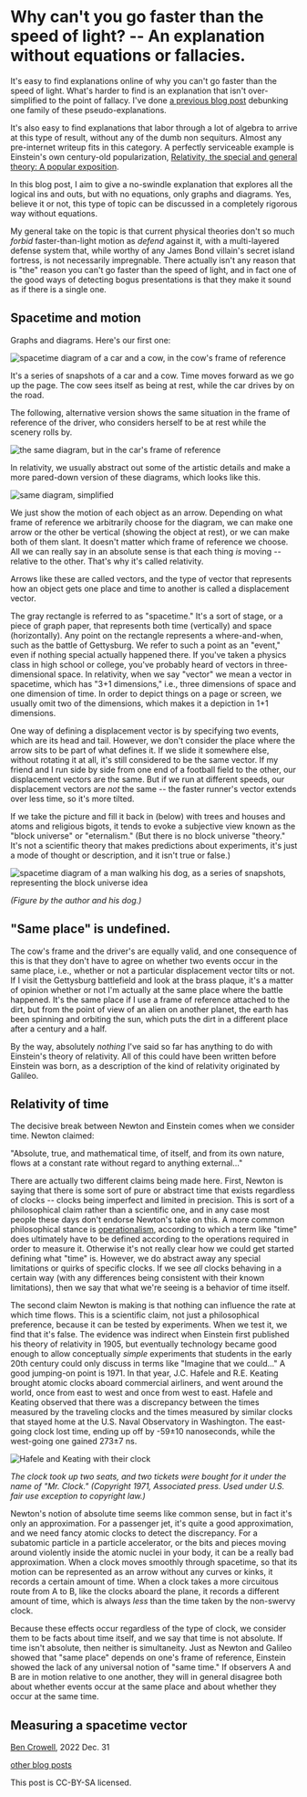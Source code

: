 Why can't you go faster than the speed of light? -- An explanation without equations or fallacies.
===================================================

It's easy to find explanations online of why you can't go faster than the speed of light. What's harder
to find is an explanation that isn't over-simplified to the point of fallacy. I've done
[a previous blog post](https://bcrowell.github.io/moving_through_spacetime_at_c/) debunking one
family of these pseudo-explanations.

It's also easy to find explanations that labor through a lot of algebra to arrive at this
type of result, without any of the dumb non sequiturs. Almost any pre-internet writeup
fits in this category. A perfectly serviceable example is Einstein's own century-old popularization,
[Relativity, the special and general theory: A popular exposition](https://www.gutenberg.org/ebooks/5001).

In this blog post, I aim to give a no-swindle explanation that explores all the logical ins and outs, but
with no equations, only graphs and diagrams. Yes, believe it or not, this type of topic can be discussed
in a completely rigorous way without equations.

My general take on the topic is that current physical theories don't so much *forbid* faster-than-light
motion as *defend* against it, with a multi-layered defense system that, while worthy of any James Bond
villain's secret island fortress, is not necessarily impregnable. There actually isn't any reason that is
"the" reason you can't go faster than the speed of light, and in fact one of the good ways of detecting
bogus presentations is that they make it sound as if there is a single one.

Spacetime and motion
-------------------------

Graphs and diagrams. Here's our first one:

![spacetime diagram of a car and a cow, in the cow's frame of reference](cow-frame.png)

It's a series of snapshots of a car and a cow.
Time moves forward as we go up the page.
The cow sees itself as being at rest,
while the car drives by on the road.

The following, alternative version shows the same situation in
the frame of reference of the driver,
who considers herself to be at rest while the scenery rolls by.

![the same diagram, but in the car's frame of reference](car-frame.png)

In relativity, we usually abstract out some of the artistic details and make a more pared-down
version of these diagrams, which looks like this.

![same diagram, simplified](vectors.png)

We just show the motion of each object as an arrow. Depending on what frame of
reference we arbitrarily choose for the diagram, we can make one arrow or the other be
vertical (showing the object at rest), or we can make both of them slant. It doesn't
matter which frame of reference we choose. All we can really say in an absolute sense
is that each thing *is* moving -- relative to the other. That's why it's called
relativity.

Arrows like these are called vectors, and the type of vector that represents how an
object gets one place and time to another is called a displacement vector. 

The gray rectangle is referred to as "spacetime." It's a sort of stage, or a piece of graph
paper, that represents both time (vertically) and space (horizontally).
Any point on the rectangle represents a where-and-when, such as the battle of Gettysburg.
We refer to such a point as an "event," even if nothing special actually happened there.
If you've taken
a physics class in high school or college, you've probably heard of vectors in three-dimensional
space. In relativity, when we say "vector" we mean a vector in spacetime, which has "3+1 dimensions,"
i.e., three dimensions of space and one dimension of time.
In order to depict things on a page or screen, we usually omit two of the dimensions, which makes
it a depiction in 1+1 dimensions.

One way of defining a displacement vector is by specifying two events, which are its
head and tail. However, we don't consider the place where the arrow sits to be part of
what defines it. If we slide it somewhere else, without rotating it at all, it's still
considered to be the same vector. If my friend and I run side by side from one end of
a football field to the other, our displacement vectors are the same. But if we run at different
speeds, our displacement vectors are *not* the same -- the faster runner's vector extends over
less time, so it's more tilted.

If we take the picture and
fill it back in (below) with trees and houses and atoms and religious bigots, it tends to evoke
a subjective view known as the "block universe" or "eternalism." (But there is no block universe
"theory." It's not a scientific theory that makes predictions about experiments, it's just a
mode of thought or description, and it isn't true or false.)

![spacetime diagram of a man walking his dog, as a series of snapshots, representing the block universe idea](block-universe.png)

*(Figure by the author and his dog.)*

"Same place" is undefined.
--------------------------

The cow's frame and the driver's are equally valid, and one consequence of this is that
they don't have to agree on whether two events occur in the same place, i.e., whether
or not a particular displacement vector tilts or not. If I visit the Gettysburg battlefield
and look at the brass plaque, it's a matter of opinion whether or not I'm actually at the
same place where the battle happened. It's the same place if I use a frame of reference
attached to the dirt, but from the point of view of an alien on another planet, the earth
has been spinning and orbiting the sun, which puts the dirt in a different place after a
century and a half.

By the way, absolutely *nothing* I've said so far has anything to do with Einstein's theory of relativity.
All of this could have been written before Einstein was born, as a description of the kind of relativity
originated by Galileo.

Relativity of time
------------------
The decisive break between Newton and Einstein comes when we consider time.
Newton claimed:

"Absolute, true, and mathematical time, of itself, and from its own nature, flows at a constant rate without regard to anything external..."

There are actually two different claims being made here. First, Newton is saying that there is some sort of pure or
abstract time that exists regardless of clocks -- clocks being imperfect and limited in precision. This is sort of
a philosophical claim rather than a scientific one, and in any case most people these days don't endorse Newton's
take on this. A more common philosophical stance is [operationalism](https://en.wikipedia.org/wiki/Operational_definition),
according to which a term like "time" does ultimately have to be defined according to the operations required in order to measure it.
Otherwise it's not really clear how we could get started defining what "time" is. However, we do abstract away any special limitations
or quirks of specific clocks. If we see *all* clocks behaving in a certain way (with any differences being consistent with their
known limitations), then we say that what we're seeing is a behavior of time itself.

The second claim Newton is making is that nothing can influence the rate at which time flows. This is a scientific
claim, not just a philosophical preference, because it can be tested by experiments. When we test it, we find that it's false.
The evidence was indirect when Einstein first published his theory of relativity in 1905, but
eventually technology became good enough to allow conceptually *simple* experiments
that students in the early 20th century could only discuss in terms like "Imagine that we could..."
A good jumping-on point is 1971. In that year, J.C. Hafele and R.E. Keating
brought atomic clocks aboard commercial
airliners, and went around the world, once from east to west and once from west to east.
Hafele and Keating observed that there was a discrepancy between the times measured by the
traveling clocks and the times measured by similar clocks that stayed home at the U.S. Naval Observatory in Washington.
The east-going clock lost time, ending up off by -59±10 nanoseconds, while the west-going one gained 273±7 ns.

![Hafele and Keating with their clock](hk-in-cabin.jpg)

*The clock took up two seats, and two tickets were bought for it under the name of "Mr. Clock." (Copyright 1971, Associated press. Used under U.S. fair use exception to copyright law.)*

Newton's notion of absolute time seems like common sense, but in fact it's only an approximation.
For a passenger jet, it's quite a good approximation, and we need fancy atomic clocks to detect the
discrepancy. For a subatomic particle in a particle accelerator, or the bits and pieces moving around violently
inside the atomic nuclei in your body, it can be a really bad approximation. When a clock moves smoothly
through spacetime, so that its motion can be represented as an arrow without any curves or kinks, it records
a certain amount of time. When a clock takes a more circuitous route from A to B, like the clocks aboard the
plane, it records a different amount of time, which is always *less* than the time taken by the non-swervy clock.

Because these effects occur regardless of the type of clock, we consider them to be facts about time itself,
and we say that time is not absolute. If time isn't absolute, then neither is simultaneity. Just as Newton and
Galileo showed that "same place" depends on one's frame of reference, Einstein showed the lack of any universal
notion of "same time." If observers A and B are in motion relative to one another, they will in general disagree
both about whether events occur at the same place and about whether they occur at the same time.

Measuring a spacetime vector
----------------------------



[Ben Crowell](http://lightandmatter.com/area4author.html), 2022 Dec. 31

[other blog posts](https://bcrowell.github.io/)

This post is CC-BY-SA licensed.



